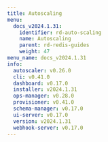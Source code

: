 ```yaml
---
title: Autoscaling
menu:
  docs_v2024.1.31:
    identifier: rd-auto-scaling
    name: Autoscaling
    parent: rd-redis-guides
    weight: 47
menu_name: docs_v2024.1.31
info:
  autoscaler: v0.26.0
  cli: v0.41.0
  dashboard: v0.17.0
  installer: v2024.1.31
  ops-manager: v0.28.0
  provisioner: v0.41.0
  schema-manager: v0.17.0
  ui-server: v0.17.0
  version: v2024.1.31
  webhook-server: v0.17.0
---
```


